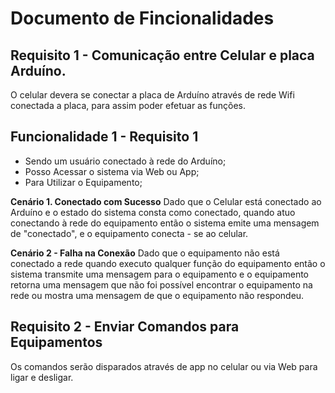 # Documento de Fincionalidades

## Requisito 1 - Comunicação entre Celular e placa Arduíno.
  O celular devera se conectar a placa de Arduíno através de rede Wifi conectada a placa, para assim poder efetuar as funções.

## Funcionalidade 1 - Requisito 1
* Sendo um usuário conectado à rede do Arduíno;
* Posso Acessar o sistema via Web ou App;
* Para Utilizar o Equipamento;

**Cenário 1. Conectado com Sucesso**
Dado que o Celular está conectado ao Arduíno e o estado do sistema consta como conectado, quando atuo conectando à rede do equipamento      então o sistema emite uma mensagem de "conectado", e o equipamento conecta - se ao celular.

**Cenário 2 - Falha na Conexão**
Dado que o equipamento não está conectado a rede quando executo qualquer função do equipamento então o sistema transmite uma mensagem para o equipamento e o equipamento retorna uma mensagem que não foi possível encontrar o equipamento na rede ou mostra uma mensagem de que o equipamento não respondeu.

## Requisito 2 - Enviar Comandos para Equipamentos
Os comandos serão disparados através de app no celular ou via Web para ligar e desligar.

